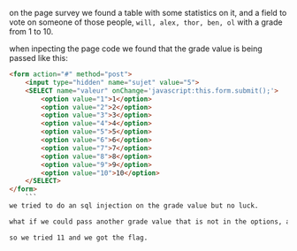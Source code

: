 
on the page survey we found a table with some statistics on it, and a field to vote on  someone of those people, ``will, alex, thor, ben, ol`` with a grade from 1 to 10.

when inpecting the page code we found that the grade value is being passed like this:
    
```html
<form action="#" method="post">
    <input type="hidden" name="sujet" value="5">
    <SELECT name="valeur" onChange='javascript:this.form.submit();'>
        <option value="1">1</option>
        <option value="2">2</option>
        <option value="3">3</option>
        <option value="4">4</option>
        <option value="5">5</option>
        <option value="6">6</option>
        <option value="7">7</option>
        <option value="8">8</option>
        <option value="9">9</option>
        <option value="10">10</option>
    </SELECT>
</form>
    ```
we tried to do an sql injection on the grade value but no luck.

what if we could pass another grade value that is not in the options, and boost the grade of the person we want to vote on?

so we tried 11 and we got the flag.